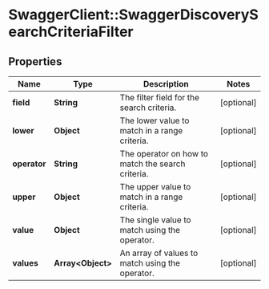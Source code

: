 # SwaggerClient::SwaggerDiscoverySearchCriteriaFilter

## Properties
Name | Type | Description | Notes
------------ | ------------- | ------------- | -------------
**field** | **String** | The filter field for the search criteria. | [optional] 
**lower** | **Object** | The lower value to match in a range criteria. | [optional] 
**operator** | **String** | The operator on how to match the search criteria. | [optional] 
**upper** | **Object** | The upper value to match in a range criteria. | [optional] 
**value** | **Object** | The single value to match using the operator. | [optional] 
**values** | **Array&lt;Object&gt;** | An array of values to match using the operator. | [optional] 

